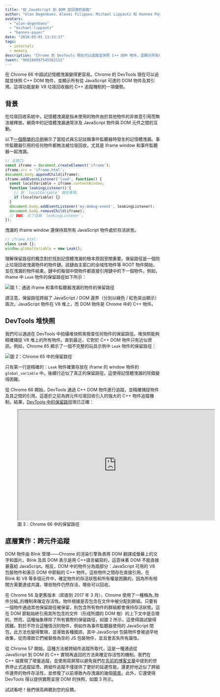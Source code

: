 ```yaml
---
title: "從 JavaScript 到 DOM 並回溯的追蹤"
author: "Ulan Degenbaev、Alexei Filippov、Michael Lippautz 和 Hannes Payer —— DOM 的合作夥伴"
avatars: 
  - "ulan-degenbaev"
  - "michael-lippautz"
  - "hannes-payer"
date: "2018-03-01 13:33:37"
tags: 
  - internals
  - memory
description: "Chrome 的 DevTools 現在可以追蹤並快照 C++ DOM 物件，並顯示所有從 JavaScript 可達的 DOM 物件及其引用。"
tweet: "969184997545562112"
---
```

在 Chrome 66 中調試記憶體洩漏變得更容易。Chrome 的 DevTools 現在可以追蹤並快照 C++ DOM 物件，並顯示所有從 JavaScript 可達的 DOM 物件及其引用。這項功能是新 V8 垃圾回收器的 C++ 追蹤機制的一項優勢。

<!--truncate-->
## 背景

在垃圾回收系統中，記憶體洩漏是指未使用的物件由於其他物件的非故意引用而無法被釋放。網頁中的記憶體洩漏通常涉及 JavaScript 物件與 DOM 元件之間的互動。

以下[一個簡單的示例](https://ulan.github.io/misc/leak.html)展示了當程式員忘記註銷事件監聽器時發生的記憶體洩漏。事件監聽器引用的任何物件都無法被垃圾回收，尤其是 iframe window 和事件監聽器一起洩漏。

```js
// 主窗口:
const iframe = document.createElement('iframe');
iframe.src = 'iframe.html';
document.body.appendChild(iframe);
iframe.addEventListener('load', function() {
  const localVariable = iframe.contentWindow;
  function leakingListener() {
    // 對 `localVariable` 做些事情。
    if (localVariable) {}
  }
  document.body.addEventListener('my-debug-event', leakingListener);
  document.body.removeChild(iframe);
  // BUG: 忘了註銷 `leakingListener`。
});
```

洩漏的 iframe window 還保持其所有 JavaScript 物件處於存活狀態。

```js
// iframe.html:
class Leak {};
window.globalVariable = new Leak();
```

理解保留路徑的概念對於找到記憶體洩漏的根本原因至關重要。保留路徑是一個防止垃圾回收洩漏物件的物件鏈。該鏈由主窗口的全域性物件等 ROOT 物件開始，並在洩漏的物件結束。鏈中的每個中間物件都直接引用鏈中的下一個物件。例如，iframe 中 `Leak` 物件的保留路徑如下所示：

![圖 1：通過 `iframe` 和事件監聽器洩漏的物件的保留路徑](/_img/tracing-js-dom/retaining-path.svg)

請注意，保留路徑跨越了 JavaScript / DOM 邊界（分別以綠色 / 紅色突出顯示）兩次。JavaScript 物件在 V8 堆上，而 DOM 物件是 Chrome 中的 C++ 物件。

## DevTools 堆快照

我們可以通過在 DevTools 中拍攝堆快照來檢查任何物件的保留路徑。堆快照能夠精確捕捉 V8 堆上的所有物件。直到最近，它對於 C++ DOM 物件只有近似資訊。例如，Chrome 65 顯示了一個不完整的玩具示例中 `Leak` 物件的保留路徑：

![圖 2：Chrome 65 中的保留路徑](/_img/tracing-js-dom/chrome-65.png)

只有第一行是精確的：`Leak` 物件確實存放在 iframe 的 window 物件的 `global_variable` 中。後續行近似了真正的保留路徑，這使得記憶體洩漏的除錯變得困難。

從 Chrome 66 開始，DevTools 通過 C++ DOM 物件進行追蹤，並精確捕捉物件及其之間的引用。這基於之前為跨元件垃圾回收引入的強大的 C++ 物件追蹤機制。結果，[DevTools 中的保留路徑](https://www.youtube.com/watch?v=ixadA7DFCx8)現已正確：

<figure>
  <div class="video video-16:9">
    <iframe src="https://www.youtube.com/embed/ixadA7DFCx8" width="640" height="360" loading="lazy"></iframe>
  </div>
  <figcaption>圖 3：Chrome 66 中的保留路徑</figcaption>
</figure>

## 底層實作：跨元件追蹤

DOM 物件由 Blink 管理——Chrome 的渲染引擎負責將 DOM 翻譯成螢幕上的文字和圖片。Blink 及其 DOM 表示是用 C++語言編寫的，這意味著 DOM 不能直接暴露給 JavaScript。相反，DOM 中的物件分為兩部分：JavaScript 可用的 V8 包裝物件和表示 DOM 中節點的 C++ 物件。這些物件之間存在直接引用。在 Blink 和 V8 等多個元件中，確定物件的存活狀態和所有權是困難的，因為所有相關方需要達成共識，哪些物件仍然存活，哪些可以回收。

在 Chrome 56 及更舊版本（即直到 2017 年 3 月），Chrome 使用了一種稱為_物件分組_的機制來確定存活性。物件根據是否包含在文件中被分配到群組。只要有一個物件通過其他保留路徑被保留，則包含所有物件的群組都會保持存活狀態。這在 DOM 節點始終引用其所包含的文件（形成所謂的 DOM 樹）的上下文中是合理的。然而，這種抽象移除了所有實際的保留路徑，如圖 2 所示，這使得調試變得困難。對於不符合這種情況的物件，例如作為事件監聽器使用的 JavaScript 閉包，此方法也變得繁瑣，並導致各種錯誤，其中 JavaScript 包裝物件會被過早地收集，從而導致它們被替換為空的 JS 包裝物件，並且會丟失所有屬性。

從 Chrome 57 開始，這種方法被跨組件追蹤所取代，這是一種通過從 JavaScript 到 DOM 的 C++ 實現再返回的方法來確定存活性的機制。我們在 C++ 端實現了增量追蹤，並使用寫屏障以避免我們在[先前的博客文章](/blog/orinoco-parallel-scavenger)中提到的世界停止式追蹤延滯。跨組件追蹤不僅提供了更好的延遲性能，還更好地近似了跨組件邊界的物件存活性，並修復了以前導致內存洩漏的幾個[場景](https://bugs.chromium.org/p/chromium/issues/detail?id=501866)。此外，它還使得 DevTools 得以提供實際呈現 DOM 的快照，如圖 3 所示。

試試看吧！我們很高興聽到您的反饋。
